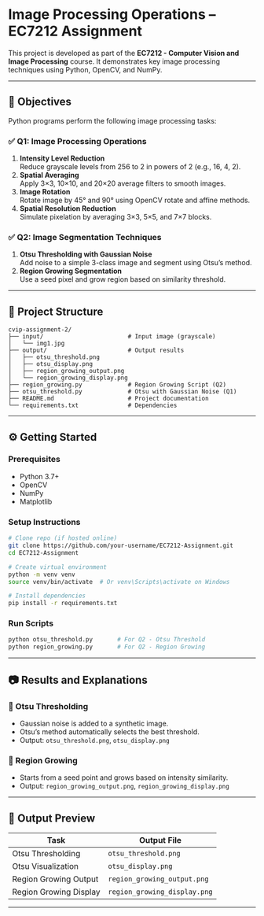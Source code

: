 # Image Processing Operations – EC7212 Assignment

This project is developed as part of the **EC7212 - Computer Vision and Image Processing** course. It demonstrates key image processing techniques using Python, OpenCV, and NumPy.

---

## 📌 Objectives

Python programs perform the following image processing tasks:

### ✅ Q1: Image Processing Operations
1. **Intensity Level Reduction**  
   Reduce grayscale levels from 256 to 2 in powers of 2 (e.g., 16, 4, 2).  
2. **Spatial Averaging**  
   Apply 3×3, 10×10, and 20×20 average filters to smooth images.  
3. **Image Rotation**  
   Rotate image by 45° and 90° using OpenCV rotate and affine methods.  
4. **Spatial Resolution Reduction**  
   Simulate pixelation by averaging 3×3, 5×5, and 7×7 blocks.

### ✅ Q2: Image Segmentation Techniques
1. **Otsu Thresholding with Gaussian Noise**  
   Add noise to a simple 3-class image and segment using Otsu’s method.  
2. **Region Growing Segmentation**  
   Use a seed pixel and grow region based on similarity threshold.

---

## 📁 Project Structure

```
cvip-assignment-2/
├── input/                        # Input image (grayscale)
│   └── img1.jpg
├── output/                       # Output results
│   ├── otsu_threshold.png
│   ├── otsu_display.png
│   ├── region_growing_output.png
│   └── region_growing_display.png
├── region_growing.py             # Region Growing Script (Q2)
├── otsu_threshold.py             # Otsu with Gaussian Noise (Q1)
├── README.md                     # Project documentation
└── requirements.txt              # Dependencies
```

---

## ⚙️ Getting Started

### Prerequisites

- Python 3.7+
- OpenCV
- NumPy
- Matplotlib

### Setup Instructions

```bash
# Clone repo (if hosted online)
git clone https://github.com/your-username/EC7212-Assignment.git
cd EC7212-Assignment

# Create virtual environment
python -m venv venv
source venv/bin/activate  # Or venv\Scripts\activate on Windows

# Install dependencies
pip install -r requirements.txt
```

### Run Scripts

```bash
python otsu_threshold.py       # For Q2 - Otsu Threshold
python region_growing.py       # For Q2 - Region Growing
```

---

## 📷 Results and Explanations

### 🧪 Otsu Thresholding
- Gaussian noise is added to a synthetic image.
- Otsu’s method automatically selects the best threshold.
- Output: `otsu_threshold.png`, `otsu_display.png`

### 🌱 Region Growing
- Starts from a seed point and grows based on intensity similarity.
- Output: `region_growing_output.png`, `region_growing_display.png`

---

## 📂 Output Preview

| Task                    | Output File                   |
|-------------------------|-------------------------------|
| Otsu Thresholding       | `otsu_threshold.png`          |
| Otsu Visualization      | `otsu_display.png`            |
| Region Growing Output   | `region_growing_output.png`   |
| Region Growing Display  | `region_growing_display.png`  |

---
